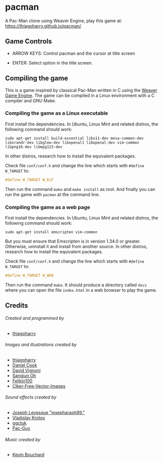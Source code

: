 # pacman

A Pac-Man clone using Weaver Engine, play this game at:
https://thiagoharry.github.io/pacman/

## Game Controls

* ARROW KEYS: Control pacman and the cursor at title screen

* ENTER: Select option in the title screen.

## Compiling the game

This is a game inspired by classical Pac-Man written in C using the
[Weaver Game Engine](https://thiagoharry.github.io/weaver/). The game
can be compiled in a Linux environment with a C compiler and GNU Make.

### Compiling the game as a Linux executable

First install the dependencies. In Ubuntu, Linux Mint and related
distros, the following command should work:

```
sudo apt-get install build-essential libx11-dev mesa-common-dev libxrandr-dev libglew-dev libopenal1 libopenal-dev vim-common libpng16-dev libmpg123-dev
```
In other distros, research how to install the equivalent packages.

Check file `conf/conf.h` and change the line which starts with
`#define W_TARGET` to:

```C
#define W_TARGET W_ELF
```

Then run the command `make` and `make install` as root. And finally you can run the game with
`pacman` at the command line.

### Compiling the game as a web page

First install the dependencies. In Ubuntu, Linux Mint and related
distros, the following command should work:

```
sudo apt-get install emscripten vim-common
```

But you must ensure that Emscripten is in version 1.34.0 or
greater. Otherwise, uninstall it and install from another source. In
other distros, research how to install the equivalent packages.

Check file `conf/conf.h` and change the line which starts with
`#define W_TARGET` to:

```C
#define W_TARGET W_WEB
```

Then run the command `make`. It should produce a directory called
`docs` where you can open the file `index.html` in a web browser to play
the game.

## Credits

###### Created and programmed by

* [thiagoharry](https://github.com/thiagoharry/)

###### Images and illustrations created by

* [thiagoharry](https://github.com/thiagoharry/)
* [Daniel Cook](http://www.lostgarden.com/2007/05/dancs-miraculously-flexible-game.html)
* [David Vignoni](http://www.icon-king.com/)
* [Sangjun Oh](https://pixabay.com/en/users/JJuni-27151/)
* [Felikin100](https://pixabay.com/en/users/Felikin100-3374205/)
* [Clker-Free-Vector-Images](https://pixabay.com/en/users/Clker-Free-Vector-Images-3736/)

###### Sound effects created by

* [Joseph Levesque "josepharaoh99."](https://freesound.org/people/josepharaoh99/)
* [Vladislav Krotov](https://opengameart.org/users/vinrax)
* [ggctuk](https://freesound.org/people/ggctuk/)
* [Pac-Guy](https://opengameart.org/content/pac-guy)

###### Music created by

* [Kevin Bouchard](https://www.youtube.com/channel/UCcGuSbMWfKhHBl0YDmBsmQA)


